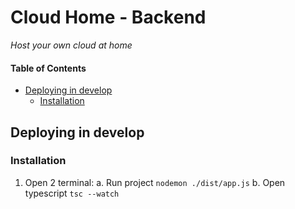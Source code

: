 # Cloud Home - Backend
*Host your own cloud at home*

#### Table of Contents
- [Deploying in develop](#deploying-in-develop)
  - [Installation](#installation)

## Deploying in develop
### Installation
1. Open 2 terminal:
    a. Run project  ```nodemon ./dist/app.js```
    b. Open typescript  ```tsc --watch```
